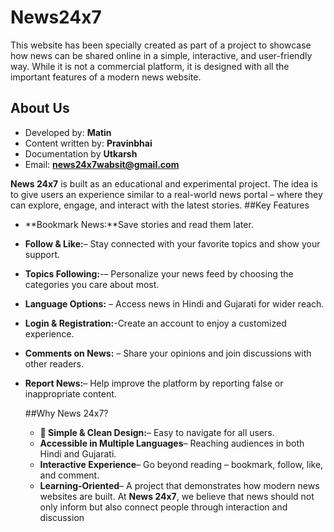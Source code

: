 # News24x7
 This website has been specially created as part of a project to showcase how news can be shared online in a simple, interactive, and user-friendly way. While it is not a commercial platform, it is designed with all the important features of a modern news website.

## About Us 
- Developed by: **Matin**
- Content written by: **Pravinbhai**
- Documentation by **Utkarsh**
- Email: **news24x7wabsit@gmail.com**

**News 24x7** is built as an educational and experimental project. The idea is to give users an experience similar to a real-world news portal – where they can explore, engage, and interact with the latest stories.
##Key Features
- **Bookmark News:**Save stories and read them later.
- **Follow & Like:**– Stay connected with your favorite topics and show your support.
- **Topics Following:**-– Personalize your news feed by choosing the categories you care about most.
- **Language Options:** – Access news in Hindi and Gujarati for wider reach.
- **Login & Registration:**-Create an account to enjoy a customized experience.
- **Comments on News:** – Share your opinions and join discussions with other readers.
- **Report News:**– Help improve the platform by reporting false or inappropriate content.

  ##Why News 24x7?
  - **📰 Simple & Clean Design:**– Easy to navigate for all users.
  -  **Accessible in Multiple Languages**– Reaching audiences in both Hindi and Gujarati.
  -  **Interactive Experience**– Go beyond reading – bookmark, follow, like, and comment.
  -  **Learning-Oriented**– A project that demonstrates how modern news websites are built. 
  At **News 24x7**, we believe that news should not only inform but also connect people through interaction and discussion
